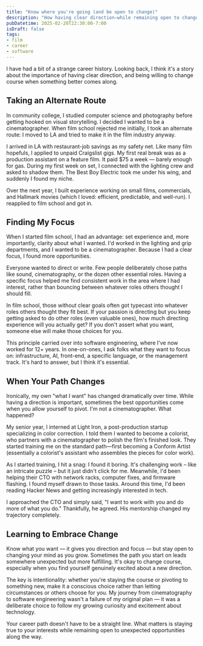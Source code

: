 ```yaml
---
title: "Know where you're going (and be open to change)" 
description: "How having clear direction—while remaining open to change—shaped my journey from film school to software engineering, and why both focus and flexibility matter in any career."
pubDatetime: 2025-02-20T22:30:00-7:00 
isDraft: false
tags:
- film 
- career 
- software
---
```


I have had a bit of a strange career history. Looking back, I think it's a story about the importance of having clear direction, and being willing to change course when something better comes along.

## Taking an Alternate Route

In community college, I studied computer science and photography before getting
hooked on visual storytelling. I decided I wanted to be a cinematographer. When
film school rejected me initially, I took an alternate route: I moved to LA and
tried to make it in the film industry anyway.

I arrived in LA with restaurant-job savings as my safety net. Like many film
hopefuls, I applied to unpaid Craigslist gigs. My first real break was as a
production assistant on a feature film. It paid $75 a week — barely enough for
gas. During my first week on set, I connected with the lighting crew and asked
to shadow them. The Best Boy Electric took me under his wing, and suddenly I
found my niche.

Over the next year, I built experience working on small films, commercials, and
Hallmark movies (which I loved: efficient, predictable, and well-run). I
reapplied to film school and got in.

## Finding My Focus

When I started film school, I had an advantage: set experience and, more
importantly, clarity about what I wanted. I'd worked in the lighting and grip
departments, and I wanted to be a cinematographer. Because I had a clear focus,
I found more opportunities.

Everyone wanted to direct or write. Few people deliberately chose paths like
sound, cinematography, or the dozen other essential roles. Having a specific
focus helped me find consistent work in the area where I had interest, rather
than bouncing between whatever roles others thought I should fill.

In film school, those without clear goals often got typecast into whatever roles
others thought they fit best. If your passion is directing but you keep getting
asked to do other roles (even valuable ones), how much directing experience will
you actually get? If you don't assert what you want, someone else will make
those choices for you.

This principle carried over into software engineering, where I've now worked for
12+ years. In one-on-ones, I ask folks what they want to focus on:
infrastructure, AI, front-end, a specific language, or the management track.
It's hard to answer, but I think it's essential.


## When Your Path Changes

Ironically, my own "what I want" has changed dramatically over time. While
having a direction is important, sometimes the best opportunities come when you
allow yourself to pivot. I'm not a cinematographer. What happened? 

My senior year, I interned at Light Iron, a post-production startup specializing
in color correction. I told them I wanted to become a colorist, who partners
with a cinematographer to polish the film's finished look. They started training
me on the standard path—first becoming a Conform Artist (essentially a
colorist's assistant who assembles the pieces for color work).

As I started training, I hit a snag: I found it boring. It's challenging work –
like an intricate puzzle – but it just didn't click for me. Meanwhile, I'd been
helping their CTO with network racks, computer fixes, and firmware flashing. I
found myself drawn to those tasks. Around this time, I'd been reading Hacker
News and getting increasingly interested in tech. 

I approached the CTO and simply said, "I want to work with you and do more of
what you do." Thankfully, he agreed. His mentorship changed my
trajectory completely.

## Learning to Embrace Change

Know what you want — it gives you direction and focus — but stay open to
changing your mind as you grow. Sometimes the path you start on leads somewhere
unexpected but more fulfilling. It's okay to change course, especially when you
find yourself genuinely excited about a new direction.

The key is intentionality: whether you're staying the course or pivoting to
something new, make it a conscious choice rather than letting circumstances or
others choose for you. My journey from cinematography to software engineering
wasn't a failure of my original plan — it was a deliberate choice to follow my
growing curiosity and excitement about technology.

Your career path doesn't have to be a straight line. What matters is staying
true to your interests while remaining open to unexpected opportunities along
the way.
